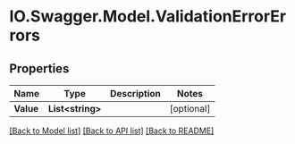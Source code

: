 # IO.Swagger.Model.ValidationErrorErrors
## Properties

Name | Type | Description | Notes
------------ | ------------- | ------------- | -------------
**Value** | **List&lt;string&gt;** |  | [optional] 

[[Back to Model list]](../README.md#documentation-for-models) [[Back to API list]](../README.md#documentation-for-api-endpoints) [[Back to README]](../README.md)

